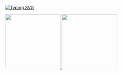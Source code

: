 [![Typing SVG](https://readme-typing-svg.herokuapp.com?font=Fira+Code&pause=1000&color=86009C&width=435&lines=Ol%C3%A1%2C+eu+sou+a+Sara!!%F0%9F%98%BA)](https://git.io/typing-svg)

<div>
  <a href="https://github.com/sahfreitas"/>
    <img  height ="180em" src="https://github-readme-stats.vercel.app/api?username=sahfreitas&show_icons=true&theme=midnight-purplea&include_all_commits=true&count_private=true"/>
    <img  height ="180em" src="https://github-readme-stats.vercel.app/api/top-langs/?username=sahfreitas&layout=compact&langs_count=16&theme=purple"/>
</div>
